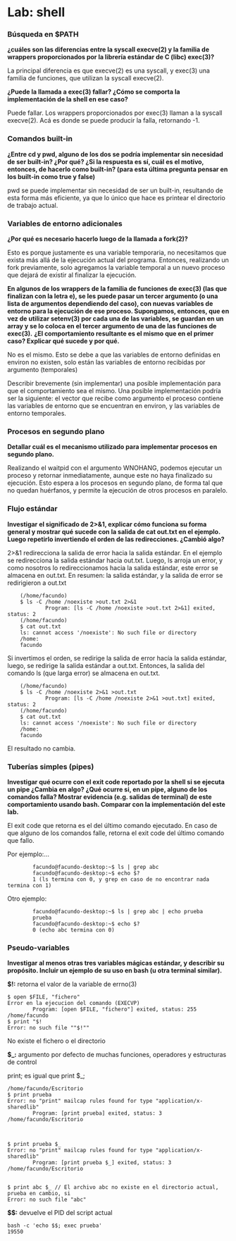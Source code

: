 # Lab: shell

### **Búsqueda en $PATH**
**¿cuáles son las diferencias entre la syscall execve(2) y la familia de wrappers proporcionados por la librería estándar de C (libc) exec(3)?**


La principal diferencia es que execve(2) es una syscall, y exec(3) una familia de funciones, que utilizan la syscall execve(2).

**¿Puede la llamada a exec(3) fallar? ¿Cómo se comporta la implementación de la shell en ese caso?**


Puede fallar. Los wrappers proporcionados por exec(3) llaman a la syscall execve(2). Acá es donde se puede producir la falla, retornando -1.

### **Comandos built-in**
**¿Entre cd y pwd, alguno de los dos se podría implementar sin necesidad de ser built-in? ¿Por qué? ¿Si la respuesta es sí, cuál es el motivo, entonces, de hacerlo como built-in? (para esta última pregunta pensar en los built-in como true y false)**


pwd se puede implementar sin necesidad de ser un built-in, resultando de esta forma más eficiente, ya que lo único que hace es printear el directorio de trabajo actual.

### **Variables de entorno adicionales**
**¿Por qué es necesario hacerlo luego de la llamada a fork(2)?**


Esto es porque justamente es una variable temporaria, no necesitamos que exista más allá de la ejecución actual del programa. Entonces, realizando un fork previamente, solo agregamos la variable temporal a un nuevo proceso que dejará de existir al finalizar la ejecución.

**En algunos de los wrappers de la familia de funciones de exec(3) (las que finalizan con la letra e), se les puede pasar un tercer argumento (o una lista de argumentos dependiendo del caso), con nuevas variables de entorno para la ejecución de ese proceso. Supongamos, entonces, que en vez de utilizar setenv(3) por cada una de las variables, se guardan en un array y se lo coloca en el tercer argumento de una de las funciones de exec(3).**
**¿El comportamiento resultante es el mismo que en el primer caso? Explicar qué sucede y por qué.**


No es el mismo. Esto se debe a que las variables de entorno definidas en environ no existen, solo están las variables de entorno recibidas por argumento (temporales)


Describir brevemente (sin implementar) una posible implementación para que el comportamiento sea el mismo.
Una posible implementación podría ser la siguiente: el vector que recibe como argumento el proceso contiene las variables de entorno que se encuentran en environ, y las variables de entorno temporales.

### **Procesos en segundo plano**
**Detallar cuál es el mecanismo utilizado para implementar procesos en segundo plano.**


Realizando el waitpid con el argumento WNOHANG, podemos ejecutar un proceso y retornar inmediatamente, aunque este no haya finalizado su ejecución. Esto espera a los procesos en segundo plano, de forma tal que no quedan huérfanos, y permite la ejecución de otros procesos en paralelo.

### **Flujo estándar**
**Investigar el significado de 2>&1, explicar cómo funciona su forma general y mostrar qué sucede con la salida de cat out.txt en el ejemplo. Luego repetirlo invertiendo el orden de las redirecciones. ¿Cambió algo?**


2>&1 redirecciona la salida de error hacia la salida estándar. En el ejemplo se redirecciona la salida estándar hacia out.txt. Luego, ls arroja un error, y como nosotros lo redireccionamos hacia la salida estándar, este error se almacena en out.txt. 
En resumen: la salida estándar, y la salida de error se redirigieron a out.txt


        (/home/facundo) 
        $ ls -C /home /noexiste >out.txt 2>&1
                Program: [ls -C /home /noexiste >out.txt 2>&1] exited, status: 2 
        (/home/facundo) 
        $ cat out.txt
        ls: cannot access '/noexiste': No such file or directory
        /home:
        facundo


Si invertimos el orden, se redirige la salida de error hacía la salida estándar, luego, se redirige la salida estándar a out.txt. Entonces, la salida del comando ls (que larga error) se almacena en out.txt.


        (/home/facundo) 
        $ ls -C /home /noexiste 2>&1 >out.txt
                Program: [ls -C /home /noexiste 2>&1 >out.txt] exited, status: 2 
        (/home/facundo) 
        $ cat out.txt
        ls: cannot access '/noexiste': No such file or directory
        /home:
        facundo


El resultado no cambia.



### **Tuberías simples (pipes)**
**Investigar qué ocurre con el exit code reportado por la shell si se ejecuta un pipe ¿Cambia en algo? ¿Qué ocurre si, en un pipe, alguno de los comandos falla? Mostrar evidencia (e.g. salidas de terminal) de este comportamiento usando bash. Comparar con la implementación del este lab.**


El exit code que retorna es el del último comando ejecutado. En caso de que alguno de los comandos falle, retorna el exit code del último comando que fallo. 


Por ejemplo:...


            facundo@facundo-desktop:~$ ls | grep abc
            facundo@facundo-desktop:~$ echo $?
            1 (ls termina con 0, y grep en caso de no encontrar nada termina con 1)


Otro ejemplo:


            facundo@facundo-desktop:~$ ls | grep abc | echo prueba
            prueba
            facundo@facundo-desktop:~$ echo $?
            0 (echo abc termina con 0)


### **Pseudo-variables**
**Investigar al menos otras tres variables mágicas estándar, y describir su propósito. Incluir un ejemplo de su uso en bash (u otra terminal similar).**


**$!:** retorna el valor de la variable de errno(3)


    $ open $FILE, "fichero" 
    Error en la ejecucion del comando (EXECVP)
            Program: [open $FILE, "fichero"] exited, status: 255 
    /home/facundo 
    $ print "$!
    Error: no such file ""$!""


No existe el fichero o el directorio


**$_:** argumento por defecto de muchas funciones, operadores y estructuras de control


   print; es igual que print $_;


    /home/facundo/Escritorio 
    $ print prueba
    Error: no "print" mailcap rules found for type "application/x-sharedlib"
            Program: [print prueba] exited, status: 3 
    /home/facundo/Escritorio 



    $ print prueba $_
    Error: no "print" mailcap rules found for type "application/x-sharedlib"
            Program: [print prueba $_] exited, status: 3 
    /home/facundo/Escritorio 


    $ print abc $_ // El archivo abc no existe en el directorio actual, prueba en cambio, si
    Error: no such file "abc"


**$$:** devuelve el PID del script actual


    bash -c 'echo $$; exec prueba'
	19550


